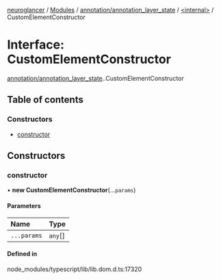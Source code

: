 [neuroglancer](../README.md) / [Modules](../modules.md) / [annotation/annotation\_layer\_state](../modules/annotation_annotation_layer_state.md) / [<internal\>](../modules/annotation_annotation_layer_state._internal_.md) / CustomElementConstructor

# Interface: CustomElementConstructor

[annotation/annotation_layer_state](../modules/annotation_annotation_layer_state.md).[<internal>](../modules/annotation_annotation_layer_state._internal_.md).CustomElementConstructor

## Table of contents

### Constructors

- [constructor](annotation_annotation_layer_state._internal_.CustomElementConstructor.md#constructor)

## Constructors

### constructor

• **new CustomElementConstructor**(...`params`)

#### Parameters

| Name | Type |
| :------ | :------ |
| `...params` | `any`[] |

#### Defined in

node_modules/typescript/lib/lib.dom.d.ts:17320
